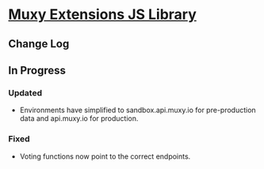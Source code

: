 # [Muxy Extensions JS Library](https://github.com/muxy/extensions-js)

## Change Log

## In Progress

### Updated
- Environments have simplified to sandbox.api.muxy.io for pre-production data and api.muxy.io for production.

### Fixed
- Voting functions now point to the correct endpoints.